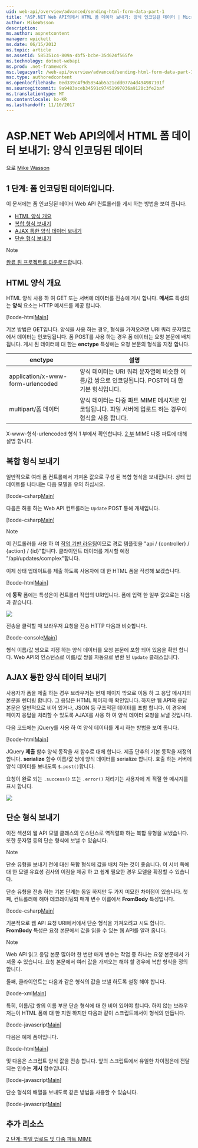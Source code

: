 ```yaml
---
uid: web-api/overview/advanced/sending-html-form-data-part-1
title: "ASP.NET Web API의에서 HTML 폼 데이터 보내기: 양식 인코딩된 데이터 | Microsoft Docs"
author: MikeWasson
description: 
ms.author: aspnetcontent
manager: wpickett
ms.date: 06/15/2012
ms.topic: article
ms.assetid: 585351c4-809a-4bf5-bcbe-35d624f565fe
ms.technology: dotnet-webapi
ms.prod: .net-framework
msc.legacyurl: /web-api/overview/advanced/sending-html-form-data-part-1
msc.type: authoredcontent
ms.openlocfilehash: 0ed339c4f9d5854ab5a21cdd077a4d494987101f
ms.sourcegitcommit: 9a9483aceb34591c97451997036a9120c3fe2baf
ms.translationtype: MT
ms.contentlocale: ko-KR
ms.lasthandoff: 11/10/2017
---
```

<a name="sending-html-form-data-in-aspnet-web-api-form-urlencoded-data"></a>ASP.NET Web API의에서 HTML 폼 데이터 보내기: 양식 인코딩된 데이터
====================
으로 [Mike Wasson](https://github.com/MikeWasson)

## <a name="part-1-form-urlencoded-data"></a>1 단계: 폼 인코딩된 데이터입니다.

이 문서에는 폼 인코딩된 데이터 Web API 컨트롤러를 게시 하는 방법을 보여 줍니다.

- [HTML 양식 개요](#overview_of_html_forms)
- [복합 형식 보내기](#sending_complex_types)
- [AJAX 통한 양식 데이터 보내기](#sending_form_data_via_ajax)
- [단순 형식 보내기](#sending_simple_types)

> [!NOTE]
> [완료 된 프로젝트를 다운로드](https://code.msdn.microsoft.com/ASPNET-Web-API-Sending-a6f9d007)합니다.


<a id="overview_of_html_forms"></a>
## <a name="overview-of-html-forms"></a>HTML 양식 개요

HTML 양식 사용 하 여 GET 또는 서버에 데이터를 전송에 게시 합니다. **메서드** 특성의는 **양식** 요소는 HTTP 메서드를 제공 합니다.

[!code-html[Main](sending-html-form-data-part-1/samples/sample1.html)]

기본 방법은 GET입니다. 양식을 사용 하는 경우, 형식을 가져오려면 URI 쿼리 문자열로에서 데이터는 인코딩됩니다. 폼 POST를 사용 하는 경우 폼 데이터는 요청 본문에 배치 됩니다. 게시 된 데이터에 대 한는 **enctype** 특성에는 요청 본문의 형식을 지정 합니다.

| enctype | 설명 |
| --- | --- |
| application/x-www-form-urlencoded | 양식 데이터는 URI 쿼리 문자열에 비슷한 이름/값 쌍으로 인코딩됩니다. POST에 대 한 기본 형식입니다. |
| multipart/폼 데이터 | 양식 데이터는 다중 파트 MIME 메시지로 인코딩됩니다. 파일 서버에 업로드 하는 경우이 형식을 사용 합니다. |

X-www-형식-urlencoded 형식 1 부에서 확인합니다. [2 부](sending-html-form-data-part-2.md) MIME 다중 파트에 대해 설명 합니다.

<a id="sending_complex_types"></a>
## <a name="sending-complex-types"></a>복합 형식 보내기

일반적으로 여러 폼 컨트롤에서 가져온 값으로 구성 된 복합 형식을 보내집니다. 상태 업데이트를 나타내는 다음 모델을 유의 하십시오.

[!code-csharp[Main](sending-html-form-data-part-1/samples/sample2.cs)]

다음은 허용 하는 Web API 컨트롤러는 `Update` POST 통해 개체입니다.

[!code-csharp[Main](sending-html-form-data-part-1/samples/sample3.cs)]

> [!NOTE]
> 이 컨트롤러를 사용 하 여 [작업 기반 라우팅](../web-api-routing-and-actions/routing-in-aspnet-web-api.md#routing_by_action_name)이므로 경로 템플릿을 &quot;api / {controller} / {action} / {id}&quot;합니다. 클라이언트 데이터를 게시할 예정 &quot;/api/updates/complex&quot;합니다.


이제 상태 업데이트를 제출 하도록 사용자에 대 한 HTML 폼을 작성해 보겠습니다.

[!code-html[Main](sending-html-form-data-part-1/samples/sample4.html)]

에 **동작** 폼에는 특성은이 컨트롤러 작업의 URI입니다. 폼에 입력 한 일부 값으로는 다음과 같습니다.

![](sending-html-form-data-part-1/_static/image1.png)

전송을 클릭할 때 브라우저 요청을 전송 HTTP 다음과 비슷합니다.

[!code-console[Main](sending-html-form-data-part-1/samples/sample5.cmd)]

형식 이름/값 쌍으로 지정 하는 양식 데이터를 요청 본문에 포함 되어 있음을 확인 합니다. Web API의 인스턴스로 이름/값 쌍을 자동으로 변환 된 `Update` 클래스입니다.

<a id="sending_form_data_via_ajax"></a>
## <a name="sending-form-data-via-ajax"></a>AJAX 통한 양식 데이터 보내기

사용자가 폼을 제출 하는 경우 브라우저는 현재 페이지 밖으로 이동 하 고 응답 메시지의 본문을 렌더링 합니다. 그 응답은 HTML 페이지 때 확인입니다. 하지만 웹 API와 응답 본문은 일반적으로 비어 있거나, JSON 등 구조적된 데이터를 포함 합니다. 이 경우에 페이지 응답을 처리할 수 있도록 AJAX를 사용 하 여 양식 데이터 요청을 보낼 것입니다.

다음 코드에는 jQuery를 사용 하 여 양식 데이터를 게시 하는 방법을 보여 줍니다.

[!code-html[Main](sending-html-form-data-part-1/samples/sample6.html)]

JQuery **제출** 함수 양식 동작을 새 함수로 대체 합니다. 제출 단추의 기본 동작을 재정의 합니다. **serialize** 함수 이름/값 쌍에 양식 데이터를 serialize 합니다. 호출 하는 서버에 양식 데이터를 보내도록 `$.post()`합니다.

요청이 완료 되는 `.success()` 또는 `.error()` 처리기는 사용자에 게 적절 한 메시지를 표시 합니다.

![](sending-html-form-data-part-1/_static/image2.png)

<a id="sending_simple_types"></a>
## <a name="sending-simple-types"></a>단순 형식 보내기

이전 섹션의 웹 API 모델 클래스의 인스턴스로 역직렬화 하는 복합 유형을 보냈습니다. 또한 문자열 등의 단순 형식에 보낼 수 있습니다.

> [!NOTE]
> 단순 유형을 보내기 전에 대신 복합 형식에 값을 배치 하는 것이 좋습니다. 이 서버 쪽에 대 한 모델 유효성 검사의 이점을 제공 하 고 쉽게 필요한 경우 모델을 확장할 수 있습니다.


단순 유형을 전송 하는 기본 단계는 동일 하지만 두 가지 미묘한 차이점이 있습니다. 첫째, 컨트롤러에 해야 데코레이팅되 매개 변수 이름에서 **FromBody** 특성입니다.

[!code-csharp[Main](sending-html-form-data-part-1/samples/sample7.cs?highlight=3)]

기본적으로 웹 API 요청 URI에서에서 단순 형식을 가져오려고 시도 합니다. **FromBody** 특성은 요청 본문에서 값을 읽을 수 있는 웹 API를 알려 줍니다.

> [!NOTE]
> Web API 읽고 응답 본문 많아야 한 번만 매개 변수는 작업 중 하나는 요청 본문에서 가져올 수 있습니다. 요청 본문에서 여러 값을 가져오는 해야 할 경우에 복합 형식을 정의 합니다.


둘째, 클라이언트는 다음과 같은 형식의 값을 보낼 하도록 설정 해야 합니다.

[!code-xml[Main](sending-html-form-data-part-1/samples/sample8.xml)]

특히, 이름/값 쌍의 이름 부분 단순 형식에 대 한 비어 있어야 합니다. 하지 않는 브라우저는이 HTML 폼에 대 한 지원 하지만 다음과 같이 스크립트에서이 형식의 만듭니다.

[!code-javascript[Main](sending-html-form-data-part-1/samples/sample9.js)]

다음은 예제 폼이입니다.

[!code-html[Main](sending-html-form-data-part-1/samples/sample10.html)]

및 다음은 스크립트 양식 값을 전송 합니다. 앞의 스크립트에서 유일한 차이점은에 전달 되는 인수는 **게시** 함수입니다.

[!code-javascript[Main](sending-html-form-data-part-1/samples/sample11.js?highlight=2)]

단순 형식의 배열을 보내도록 같은 방법을 사용할 수 있습니다.

[!code-javascript[Main](sending-html-form-data-part-1/samples/sample12.js)]

## <a name="additional-resources"></a>추가 리소스

[2 단계: 파일 업로드 및 다중 파트 MIME](sending-html-form-data-part-2.md)
